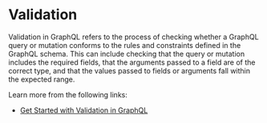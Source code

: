 # Validation

Validation in GraphQL refers to the process of checking whether a GraphQL query or mutation conforms to the rules and constraints defined in the GraphQL schema. This can include checking that the query or mutation includes the required fields, that the arguments passed to a field are of the correct type, and that the values passed to fields or arguments fall within the expected range.

Learn more from the following links:

- [Get Started with Validation in GraphQL](https://graphql.org/learn/validation/)